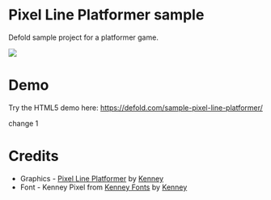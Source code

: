 # Pixel Line Platformer sample
Defold sample project for a platformer game.

![](/docs/screenshot.png)

# Demo
Try the HTML5 demo here: https://defold.com/sample-pixel-line-platformer/

change 1

# Credits
* Graphics - [Pixel Line Platformer](https://kenney.nl/assets/pixel-line-platformer) by [Kenney](https://kenney.nl)
* Font - Kenney Pixel from [Kenney Fonts](https://kenney.nl/assets/kenney-fonts) by [Kenney](https://kenney.nl)
